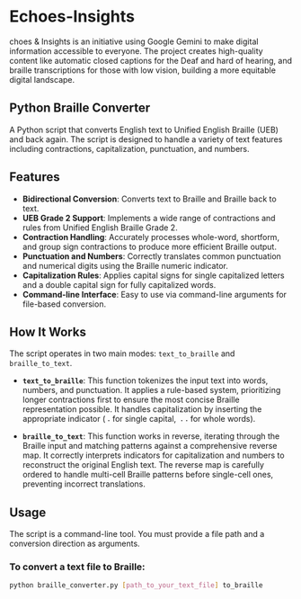 # Echoes-Insights
choes &amp; Insights is an initiative using Google Gemini to make digital information accessible to everyone. The project creates high-quality content like automatic closed captions for the Deaf and hard of hearing, and braille transcriptions for those with low vision, building a more equitable digital landscape.

## Python Braille Converter

A Python script that converts English text to Unified English Braille (UEB) and back again. The script is designed to handle a variety of text features including contractions, capitalization, punctuation, and numbers.

## Features

- **Bidirectional Conversion**: Converts text to Braille and Braille back to text.
- **UEB Grade 2 Support**: Implements a wide range of contractions and rules from Unified English Braille Grade 2.
- **Contraction Handling**: Accurately processes whole-word, shortform, and group sign contractions to produce more efficient Braille output.
- **Punctuation and Numbers**: Correctly translates common punctuation and numerical digits using the Braille numeric indicator.
- **Capitalization Rules**: Applies capital signs for single capitalized letters and a double capital sign for fully capitalized words.
- **Command-line Interface**: Easy to use via command-line arguments for file-based conversion.

## How It Works

The script operates in two main modes: `text_to_braille` and `braille_to_text`.

- **`text_to_braille`**: This function tokenizes the input text into words, numbers, and punctuation. It applies a rule-based system, prioritizing longer contractions first to ensure the most concise Braille representation possible. It handles capitalization by inserting the appropriate indicator (`⠠` for single capital, `⠠⠠` for whole words).

- **`braille_to_text`**: This function works in reverse, iterating through the Braille input and matching patterns against a comprehensive reverse map. It correctly interprets indicators for capitalization and numbers to reconstruct the original English text. The reverse map is carefully ordered to handle multi-cell Braille patterns before single-cell ones, preventing incorrect translations.

## Usage

The script is a command-line tool. You must provide a file path and a conversion direction as arguments.

### **To convert a text file to Braille:**

```bash
python braille_converter.py [path_to_your_text_file] to_braille
